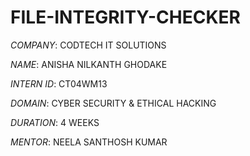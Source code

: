 # FILE-INTEGRITY-CHECKER

*COMPANY*: CODTECH IT SOLUTIONS

*NAME*: ANISHA NILKANTH GHODAKE

*INTERN ID*: CT04WM13

*DOMAIN*: CYBER SECURITY & ETHICAL HACKING

*DURATION*: 4 WEEKS

*MENTOR*: NEELA SANTHOSH KUMAR

